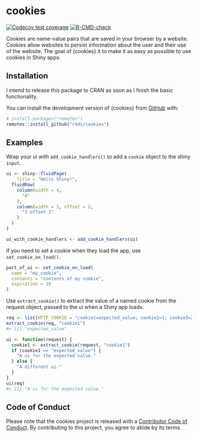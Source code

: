
<!-- README.md is generated from README.Rmd. Please edit that file -->

# cookies

<!-- badges: start -->

[![Codecov test
coverage](https://codecov.io/gh/r4ds/cookies/branch/main/graph/badge.svg)](https://app.codecov.io/gh/r4ds/cookies?branch=main)
[![R-CMD-check](https://github.com/r4ds/cookies/actions/workflows/R-CMD-check.yaml/badge.svg)](https://github.com/r4ds/cookies/actions/workflows/R-CMD-check.yaml)
<!-- badges: end -->

Cookies are name-value pairs that are saved in your browser by a
website. Cookies allow websites to persist information about the user
and their use of the website. The goal of {cookies} it to make it as
easy as possible to use cookies in Shiny apps.

## Installation

I intend to release this package to CRAN as soon as I finish the basic
functionality.

You can install the development version of {cookies} from
[GitHub](https://github.com/) with:

``` r
# install.packages("remotes")
remotes::install_github("r4ds/cookies")
```

## Examples

Wrap your ui with `add_cookie_handlers()` to add a `cookie` object to
the shiny `input`.

``` r
ui <- shiny::fluidPage(
    title = "Hello Shiny!",
  fluidRow(
    column(width = 4,
      "4"
    ),
    column(width = 3, offset = 2,
      "3 offset 2"
    )
  )
)

ui_with_cookie_handlers <- add_cookie_handlers(ui)
```

If you need to set a cookie when they load the app, use
`set_cookie_on_load()`.

``` r
part_of_ui <- set_cookie_on_load(
  name = "my_cookie", 
  contents = "contents of my cookie",
  expiration = 10
)
```

Use `extract_cookie()` to extract the value of a named cookie from the
request object, passed to the ui when a Shiny app loads.

``` r
req <- list(HTTP_COOKIE = "cookie1=expected_value; cookie2=1; cookie3=2")
extract_cookie(req, "cookie1")
#> [1] "expected_value"

ui <- function(request) {
  cookie1 <- extract_cookie(request, "cookie1")
  if (cookie1 == "expected_value") {
    "A ui for the expected value."
  } else {
    "A different ui."
  }
}
ui(req)
#> [1] "A ui for the expected value."
```

## Code of Conduct

Please note that the cookies project is released with a [Contributor
Code of
Conduct](https://contributor-covenant.org/version/2/1/CODE_OF_CONDUCT.html).
By contributing to this project, you agree to abide by its terms.
